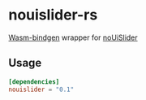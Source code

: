 # nouislider-rs

[Wasm-bindgen](https://github.com/rustwasm/wasm-bindgen) wrapper for [noUiSlider](https://refreshless.com/nouislider/)

## Usage

```toml
[dependencies]
nouislider = "0.1"
```
